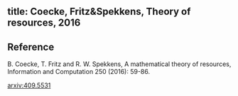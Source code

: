 title: Coecke, Fritz&Spekkens, Theory of resources, 2016 
---

## Reference

B. Coecke, T. Fritz and R. W. Spekkens, A mathematical theory of resources, Information and Computation 250 (2016): 59-86.


[arxiv:409.5531](https://arxiv.org/abs/1409.5531)
